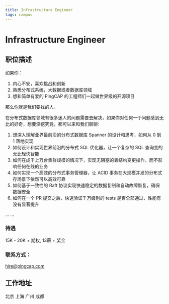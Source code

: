 ```yaml
---
title: Infrastructure Engineer
tags: campus
---
```


# Infrastructure Engineer

## 职位描述

如果你：

1. 内心不安，喜欢挑战和创新
2. 熟悉分布式系统，大数据或者数据库领域
3. 想和简单有爱的 PingCAP 的工程师们一起做世界级的开源项目

那么你就是我们要找的人。

在分布式数据库领域有很多迷人的问题需要去解决，如果你对任何一个问题感到无比的好奇，想要深挖究竟，都可以来和我们聊聊:

1. 想深入理解业界最前沿的分布式数据库 Spanner 的设计和思考，如何从 0 到 1 落地实现
2. 如何设计和实现世界前沿的分布式 SQL 优化器，让一个复杂的 SQL 查询变的无比轻快智能
3. 如何在成千上万台集群规模的情况下，实现无阻塞的表结构变更操作，而不影响任何在线的业务
4. 如何实现一个高效的分布式事务管理器，让 ACID 事务在大规模并发的分布式存场景下依然可以高效可靠
5. 如何基于一致性的 Raft 协议实现快速稳定的数据复制和自动故障恢复，确保数据安全
6. 如何在一个 PR 提交之后，快速验证千万级别的 tests 是否全部通过，性能有没有显著提升

  ... ...

### 待遇

15K - 20K + 期权, 13薪 + 奖金

### 联系方式：
hire@pingcap.com

## 工作地址

北京 上海 广州 成都
